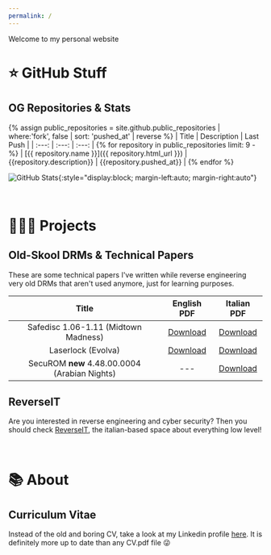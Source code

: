 ```yaml
---
permalink: /
---
```


Welcome to my personal website

# ⭐️ GitHub Stuff <a id="github" />
## OG Repositories & Stats
{% assign public_repositories = site.github.public_repositories | where:'fork', false | sort: 'pushed_at' | reverse %}
| Title | Description | Last Push |
| :---:  | :---: | :---: |
{% for repository in public_repositories limit: 9 -%}
| [{{ repository.name }}]({{ repository.html_url }}) | {{repository.description}} | {{repository.pushed_at}} |
{% endfor %}

![GitHub Stats](https://github-readme-stats.vercel.app/api?username=Luca1991&theme=dark&hide_border=true&show_icons=true&line_height=20&count_private=true){:style="display:block; margin-left:auto; margin-right:auto"}

<br>

# 🧑🏻‍💻 Projects <a id="projects" />
## Old-Skool DRMs & Technical Papers
These are some technical papers I've written while reverse engineering very old DRMs that aren't used anymore, just for learning purposes.

| Title | English PDF | Italian PDF |
| :---:  | :---: | :---: |
|Safedisc 1.06-1.11 (Midtown Madness)|[Download]({{site.url}}/papers/safedisc/MidtownMadness.pdf)|[Download]({{site.url}}/papers/safedisc/MidtownMadness_ITA.pdf)
|Laserlock (Evolva)|[Download]({{site.url}}/papers/laserlock/Evolva.pdf)|[Download]({{site.url}}/papers/laserlock/Evolva_ITA.pdf)
|SecuROM **new** 4.48.00.0004 (Arabian Nights)|---|[Download]({{site.url}}/papers/securom/ArabianNights_ITA.pdf)

## ReverseIT
Are you interested in reverse engineering and cyber security? Then you should check [ReverseIT](https://reverseit.space), the italian-based space about everything low level!

<br>

# 📚 About <a id="about" />
## Curriculum Vitae
Instead of the old and boring CV, take a look at my Linkedin profile [here](https://www.linkedin.com/in/luca91). It is definitely more up to date than any CV.pdf file 😜